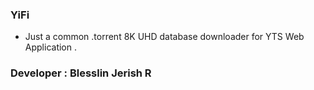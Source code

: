 ### YiFi
- Just a common .torrent 8K UHD database downloader for YTS Web Application .
### **Developer : Blesslin Jerish R**

